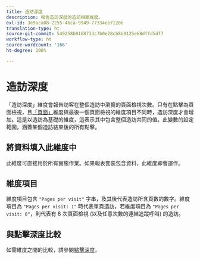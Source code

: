 ```yaml
---
title: 造訪深度
description: 報告造訪深度的造訪相關維度。
exl-id: 3e9aca08-2255-46ca-9949-77334ee7120e
translation-type: ht
source-git-commit: 549258b0168733c7b0e28cb8b9125e68dffd5df7
workflow-type: ht
source-wordcount: '166'
ht-degree: 100%

---
```


# 造訪深度

「造訪深度」維度會報告訪客在整個造訪中瀏覽的頁面檢視次數。只有在點擊為頁面檢視，且[「頁面」](page.md)維度與最後一個頁面檢視的維度項目不同時，造訪深度才會增加。這是以造訪為基礎的維度，這表示其中包含整個造訪共同的值。此變數的設定範圍，涵蓋某個造訪結束後的所有點擊。

## 將資料填入此維度中

此維度可直接用於所有實施作業。如果報表套裝包含資料，此維度即會運作。

## 維度項目

維度項目包含 `"Pages per visit"` 字串，及其後代表造訪所含頁數的數字。維度項目為 `"Pages per visit: 1"` 時代表單頁造訪，若維度項目為 `"Pages per visit: 8"`，則代表有 8 次頁面檢視 (以及任意次數的連結追蹤呼叫) 的造訪。

## 與點擊深度比較

如需維度之間的比較，請參閱[點擊深度](hit-depth.md)。
